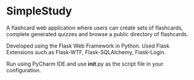 # SimpleStudy
A flashcard web application where users can create sets of flashcards, complete generated quizzes and browse a public directory of flashcards. 

Developed using the Flask Web Framework in Python.
Used Flask Extensions such as Flask-WTF, Flask-SQLAlchemy, Flask-Login.

Run using PyCharm IDE and use __init__.py as the script file in your configuration.
